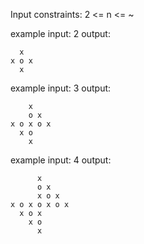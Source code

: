 Input constraints: 2 <= n <= ~

example input: 2
output:
```
  x
x o x
  x
```


example input: 3
output:
```
    x
    o x
x o x o x
  x o
    x
```


example input: 4
output:
```
      x
      o x
      x o x
x o x o x o x
  x o x
    x o
      x
```
